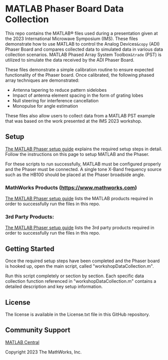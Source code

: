 # MATLAB Phaser Board Data Collection

This repo contains the MATLAB&reg; files used during a presentation given at the 2023 International Microwave Symposium (IMS). These files demonstrate how to use MATLAB to control the Analog Devices`&copy` (ADI) Phaser Board and compares collected data to simulated data in various data collection scenarios. MATLAB Phased Array System Toolbox`&trade` (PST) is utilized to simulate the data received by the ADI Phaser Board.

These files demonstrate a simple calibration routine to ensure expected functionality of the Phaser board. Once calibrated, the following phased array techniques are demonstrated:
- Antenna tapering to reduce pattern sidelobes
- Impact of antenna element spacing in the form of grating lobes
- Null steering for interference cancellation
- Monopulse for angle estimation

These files also allow users to collect data from a MATLAB PST example that was based on the work presented at the IMS 2023 workshop.

## Setup

[The MATLAB Phaser setup guide](https://wiki.analog.com/phaser_matlab) explains the required setup steps in detail. Follow the instructions on this page to setup MATLAB and the Phaser.

For these scripts to run successfully, MATLAB must be configured properly and the Phaser must be connected. A single tone X-Band frequency source such as the HB100 should be placed at the Phaser broadside angle.

### MathWorks Products (https://www.mathworks.com)

[The MATLAB Phaser setup guide](https://wiki.analog.com/phaser_matlab) lists the MATLAB products required in order to successfully run the files in this repo.

### 3rd Party Products:

[The MATLAB Phaser setup guide](https://wiki.analog.com/phaser_matlab) lists the 3rd party products required in order to successfully run the files in this repo.

## Getting Started 

Once the required setup steps have been completed and the Phaser board is hooked up, open the main script, called "workshopDataCollection.m".

Run this script completely or section by section. Each specific data collection function referenced in "workshopDataCollection.m" contains a detailed description and key setup information.

## License

The license is available in the License.txt file in this GitHub repository.

## Community Support
[MATLAB Central](https://www.mathworks.com/matlabcentral)

Copyright 2023 The MathWorks, Inc.

